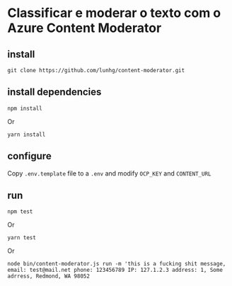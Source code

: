 # Classificar e moderar o texto com o Azure Content Moderator

## install

    git clone https://github.com/lunhg/content-moderator.git
    
## install dependencies

    npm install
    
Or 
   
    yarn install

## configure

Copy `.env.template` file to a `.env` and modify `OCP_KEY` and `CONTENT_URL`

## run

    npm test
    
Or

    yarn test
    

Or 

    node bin/content-moderator.js run -m 'this is a fucking shit message, email: test@mail.net phone: 123456789 IP: 127.1.2.3 address: 1, Some adrress, Redmond, WA 98052
    


